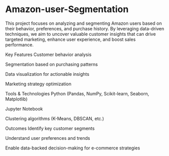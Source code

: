 # Amazon-user-Segmentation
This project focuses on analyzing and segmenting Amazon users based on their behavior, preferences, and purchase history. By leveraging data-driven techniques, we aim to uncover valuable customer insights that can drive targeted marketing, enhance user experience, and boost sales performance.

Key Features
Customer behavior analysis

Segmentation based on purchasing patterns

Data visualization for actionable insights

Marketing strategy optimization

Tools & Technologies
Python (Pandas, NumPy, Scikit-learn, Seaborn, Matplotlib)

Jupyter Notebook

Clustering algorithms (K-Means, DBSCAN, etc.)

Outcomes
Identify key customer segments

Understand user preferences and trends

Enable data-backed decision-making for e-commerce strategies
